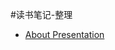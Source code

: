 #读书笔记-整理

- [About Presentation](https://jacklv999.github.io/mytest/读书笔记/读书笔记-整理/AboutPresentation.html) 